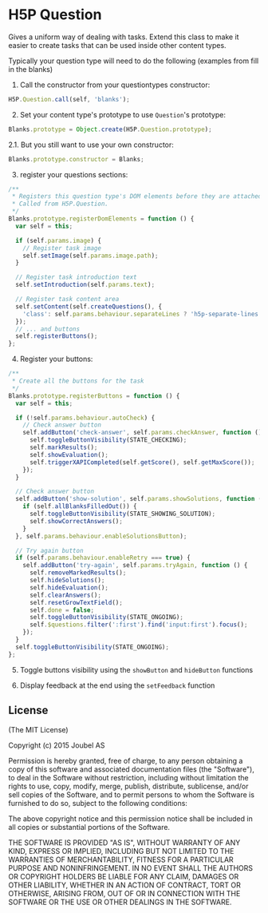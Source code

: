 H5P Question
==========

Gives a uniform way of dealing with tasks. Extend this class to make it easier
to create tasks that can be used inside other content types.

Typically your question type will need to do the following (examples from fill in the blanks)

1. Call the constructor from your questiontypes constructor:
```js
H5P.Question.call(self, 'blanks');
```

2. Set your content type's prototype to use `Question`'s prototype:
```js
Blanks.prototype = Object.create(H5P.Question.prototype);
```

2.1. But you still want to use your own constructor:
```js
Blanks.prototype.constructor = Blanks;
```

3. register your questions sections:
```js
/**
 * Registers this question type's DOM elements before they are attached.
 * Called from H5P.Question.
 */
Blanks.prototype.registerDomElements = function () {
  var self = this;

  if (self.params.image) {
    // Register task image
    self.setImage(self.params.image.path);
  }

  // Register task introduction text
  self.setIntroduction(self.params.text);

  // Register task content area
  self.setContent(self.createQuestions(), {
    'class': self.params.behaviour.separateLines ? 'h5p-separate-lines' : ''
  });
  // ... and buttons
  self.registerButtons();
};
```

4. Register your buttons:
```js
/**
 * Create all the buttons for the task
 */
Blanks.prototype.registerButtons = function () {
  var self = this;

  if (!self.params.behaviour.autoCheck) {
    // Check answer button
    self.addButton('check-answer', self.params.checkAnswer, function () {
      self.toggleButtonVisibility(STATE_CHECKING);
      self.markResults();
      self.showEvaluation();
      self.triggerXAPICompleted(self.getScore(), self.getMaxScore());
    });
  }

  // Check answer button
  self.addButton('show-solution', self.params.showSolutions, function () {
    if (self.allBlanksFilledOut()) {
      self.toggleButtonVisibility(STATE_SHOWING_SOLUTION);
      self.showCorrectAnswers();
    }
  }, self.params.behaviour.enableSolutionsButton);

  // Try again button
  if (self.params.behaviour.enableRetry === true) {
    self.addButton('try-again', self.params.tryAgain, function () {
      self.removeMarkedResults();
      self.hideSolutions();
      self.hideEvaluation();
      self.clearAnswers();
      self.resetGrowTextField();
      self.done = false;
      self.toggleButtonVisibility(STATE_ONGOING);
      self.$questions.filter(':first').find('input:first').focus();
    });
  }
  self.toggleButtonVisibility(STATE_ONGOING);
};
```

5. Toggle buttons visibility using the `showButton` and `hideButton` functions

6. Display feedback at the end using the `setFeedback` function

## License

(The MIT License)

Copyright (c) 2015 Joubel AS

Permission is hereby granted, free of charge, to any person obtaining a copy of this software and associated documentation files (the "Software"), to deal in the Software without restriction, including without limitation the rights to use, copy, modify, merge, publish, distribute, sublicense, and/or sell copies of the Software, and to permit persons to whom the Software is furnished to do so, subject to the following conditions:

The above copyright notice and this permission notice shall be included in all copies or substantial portions of the Software.

THE SOFTWARE IS PROVIDED "AS IS", WITHOUT WARRANTY OF ANY KIND, EXPRESS OR IMPLIED, INCLUDING BUT NOT LIMITED TO THE WARRANTIES OF MERCHANTABILITY, FITNESS FOR A PARTICULAR PURPOSE AND NONINFRINGEMENT. IN NO EVENT SHALL THE AUTHORS OR COPYRIGHT HOLDERS BE LIABLE FOR ANY CLAIM, DAMAGES OR OTHER LIABILITY, WHETHER IN AN ACTION OF CONTRACT, TORT OR OTHERWISE, ARISING FROM, OUT OF OR IN CONNECTION WITH THE SOFTWARE OR THE USE OR OTHER DEALINGS IN THE SOFTWARE.
